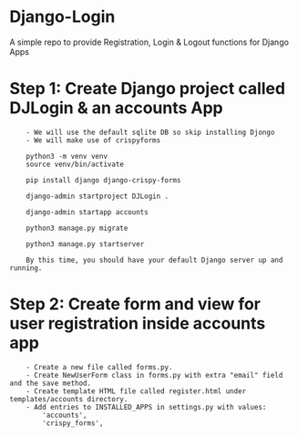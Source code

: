 # Django-Login
A simple repo to provide Registration, Login &amp; Logout functions for Django Apps

# Step 1: Create Django project called DJLogin & an accounts App
        
        - We will use the default sqlite DB so skip installing Djongo
        - We will make use of crispyforms

        python3 -m venv venv
        source venv/bin/activate

        pip install django django-crispy-forms

        django-admin startproject DJLogin .

        django-admin startapp accounts

        python3 manage.py migrate

        python3 manage.py startserver

        By this time, you should have your default Django server up and running.

# Step 2: Create form and view for user registration inside accounts app

        - Create a new file called forms.py.
        - Create NewUserForm class in forms.py with extra "email" field and the save method.
        - Create template HTML file called register.html under templates/accounts directory.
        - Add entries to INSTALLED_APPS in settings.py with values:
            'accounts',
            'crispy_forms',